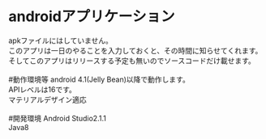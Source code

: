 # androidアプリケーション
apkファイルにはしていません。<br>
このアプリは一日のやることを入力しておくと、その時間に知らせてくれます。<br>
そしてこのアプリはリリースする予定も無いのでソースコードだけ載せます。<br>
<br>
#動作環境等
android 4.1(Jelly Bean)以降で動作します。<br>
APIレベルは16です。<br>
マテリアルデザイン適応<br>
<br>
#開発環境
Android Studio2.1.1<br>
Java8<br>
